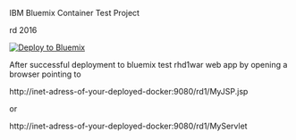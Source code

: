 IBM Bluemix Container Test Project

rd 2016

[![Deploy to Bluemix](https://bluemix.net/deploy/button.png)](https://bluemix.net/deploy?repository=https://github.com/ralfduerig/docker2bluemix_v2.git) 



After successful deployment to bluemix test rhd1war web app by opening a browser pointing to 

http://inet-adress-of-your-deployed-docker:9080/rd1/MyJSP.jsp

or

http://inet-adress-of-your-deployed-docker:9080/rd1/MyServlet
